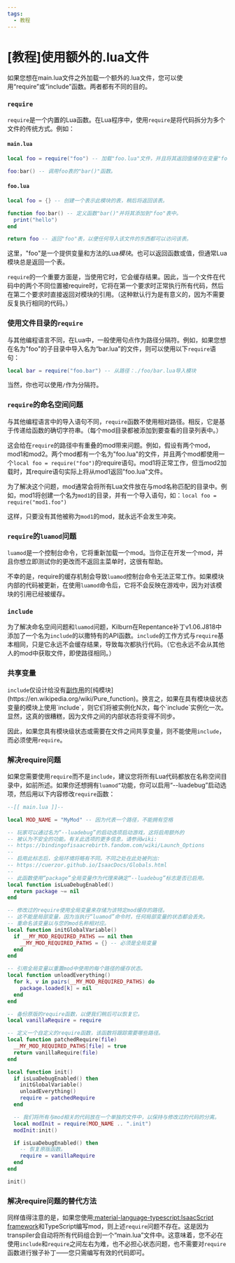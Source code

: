 ```yaml
---
tags:
  - 教程
---
```

# [教程]使用额外的.lua文件

如果您想在main.lua文件之外加载一个额外的.lua文件，您可以使用“require”或“include”函数。两者都有不同的目的。

### `require`

`require`是一个内置的Lua函数。在Lua程序中，使用`require`是将代码拆分为多个文件的传统方式。例如：

#### `main.lua`

```lua
local foo = require("foo") -- 加载"foo.lua"文件，并且将其返回值储存在变量"foo"中。

foo:bar() -- 调用foo表的"bar()"函数。
```

#### `foo.lua`

```lua
local foo = {} -- 创建一个表示此模块的表，稍后将返回该表。

function foo:bar() -- 定义函数"bar()"并将其添加到"foo"表中。
  print("hello")
end

return foo -- 返回"foo"表，以便任何导入该文件的东西都可以访问该表。
```
这里，"foo"是一个提供变量和方法的Lua*模块*。也可以返回函数或值，但通常Lua模块总是返回一个表。

`require`的一个重要方面是，当使用它时，它会缓存结果。因此，当一个文件在代码中的两个不同位置被require时，它将在第一个要求时正常执行所有代码，然后在第二个要求时直接返回对模块的引用。（这种默认行为是有意义的，因为不需要反复执行相同的代码。）

### 使用文件目录的`require`

与其他编程语言不同，在Lua中，一般使用句点作为路径分隔符。例如，如果您想在名为"foo"的子目录中导入名为“bar.lua”的文件，则可以使用以下`require`语句：

```lua
local bar = require("foo.bar") -- 从路径：./foo/bar.lua导入模块
```

当然，你也可以使用`/`作为分隔符。

### `require`的命名空间问题

与其他编程语言中的导入语句不同，`require`函数不使用相对路径。相反，它是基于传递给函数的确切字符串。（每个mod目录都被添加到要查看的目录列表中。）

这会给在`require`的路径中有重叠的mod带来问题。例如，假设有两个mod，mod1和mod2。两个mod都有一个名为"foo.lua"的文件，并且两个mod都使用一个`local foo = require("foo")`的require语句。mod1将正常工作，但当mod2加载时，其require语句实际上将从mod1返回"foo.lua"文件。

为了解决这个问题，mod通常会将所有Lua文件放在与mod名称匹配的目录中。例如，mod1将创建一个名为`mod1`的目录，并有一个导入语句，如：`local foo = require("mod1.foo")`

这样，只要没有其他被称为`mod1`的mod，就永远不会发生冲突。

### `require`的`luamod`问题

`luamod`是一个控制台命令，它将重新加载一个mod。当你正在开发一个mod，并且你想立即测试你的更改而不返回主菜单时，这很有帮助。

不幸的是，require的缓存机制会导致`luamod`控制台命令无法正常工作。如果模块内部的代码被更新，在使用`luamod`命令后，它将不会反映在游戏中，因为对该模块的引用已经被缓存。

### `include`

为了解决命名空间问题和`luamod`问题，Kilburn在Repentance补丁v1.06.J818中添加了一个名为`include`的以撒特有的API函数。`include`的工作方式与`require`基本相同，只是它永远不会缓存结果，导致每次都执行代码。（它也永远不会从其他人的mod中获取文件，即使路径相同。）

### 共享变量

`include`仅设计给没有[副作用](https://en.wikipedia.org/wiki/Side_effect_(computer_science))的[纯模块](https://en.wikipedia.org/wiki/Pure_function)。换言之，如果在具有模块级状态变量的模块上使用`include`，则它们将被实例化N次，每个`include`实例化一次。显然，这真的很糟糕，因为文件之间的内部状态将变得不同步。

因此，如果您具有模块级状态或需要在文件之间共享变量，则不能使用`include`，而必须使用`require`。

### 解决require问题

如果您需要使用`require`而不是`include`，建议您将所有Lua代码都放在名称空间目录中，如前所述。如果你还想拥有`luamod”`功能，你可以启用“--luadebug”启动选项，然后用以下内容修改`require`函数：

```lua
--[[ main.lua ]]--

local MOD_NAME = "MyMod" -- 因为代表一个路径，不能拥有空格

-- 玩家可以通过名为“--luadebug”的启动选项启动游戏，这将启用额外的
-- 被认为不安全的功能。有关此选项的更多信息，请参阅wiki: 
-- https://bindingofisaacrebirth.fandom.com/wiki/Launch_Options
--
-- 启用此标志后，全局环境将略有不同。不同之处在此处被列出: 
-- https://cuerzor.github.io/IsaacDocs/Globals.html
--
-- 此函数使用“package”全局变量作为代理来确定“--luadebug”标志是否已启用。
local function isLuaDebugEnabled()
  return package ~= nil
end

-- 修改过的require使用全局变量来存储为该特定mod缓存的路径。
-- 这不能是局部变量，因为当执行“luamod”命令时，任何局部变量的状态都会丢失。
-- 重命名该变量以与您的mod名称相对应。
local function initGlobalVariable()
  if __MY_MOD_REQUIRED_PATHS == nil then
    __MY_MOD_REQUIRED_PATHS = {} -- 必须是全局变量
  end
end

-- 引用全局变量以重置mod中使用的每个路径的缓存状态。
local function unloadEverything()
  for k, v in pairs(__MY_MOD_REQUIRED_PATHS) do
    package.loaded[k] = nil
  end
end

-- 备份原版的require函数，以便我们稍后可以恢复它。
local vanillaRequire = require

-- 定义一个自定义的require函数，该函数将跟踪需要哪些路径。
local function patchedRequire(file)
  __MY_MOD_REQUIRED_PATHS[file] = true
  return vanillaRequire(file)
end

local function init()
  if isLuaDebugEnabled() then
    initGlobalVariable()
    unloadEverything()
    require = patchedRequire
  end

  -- 我们将所有与mod相关的代码放在一个单独的文件中，以保持与修改过的代码的分离。
  local modInit = require(MOD_NAME .. ".init")
  modInit:init()

  if isLuaDebugEnabled() then
    -- 恢复原版函数。
    require = vanillaRequire
  end
end

init()
```

### 解决require问题的替代方法

同样值得注意的是，如果您使用[:material-language-typescript:IsaacScript framework](https://isaacscript.github.io/)和TypeScript编写mod，则上述`require`问题不存在。这是因为transpiler会自动将所有代码组合到一个“main.lua”文件中。这意味着，您不必在使用`include`和`require`之间左右为难，也不必担心状态问题，也不需要对`require`函数进行猴子补丁——您只需编写有效的代码即可。